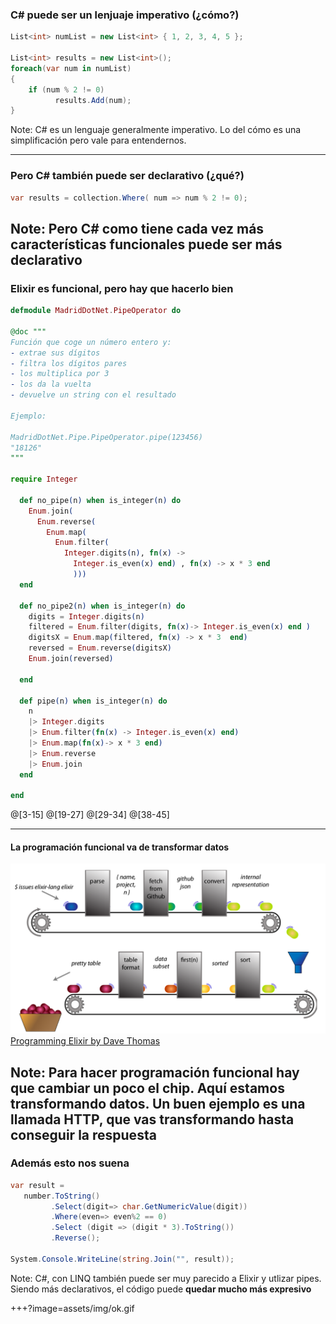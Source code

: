 ### C# puede ser un lenjuaje imperativo (¿cómo?)

```csharp
List<int> numList = new List<int> { 1, 2, 3, 4, 5 };

List<int> results = new List<int>();
foreach(var num in numList)
{
    if (num % 2 != 0)
          results.Add(num);
}

```

Note:
C# es un lenguaje generalmente imperativo. Lo del cómo es una simplificación pero vale para entendernos.

--- 

### Pero C# también puede ser declarativo (¿qué?)

```csharp
var results = collection.Where( num => num % 2 != 0);
```

Note:
Pero C# como tiene cada vez más características funcionales puede ser más declarativo
--- 

### Elixir es funcional, pero hay que hacerlo bien

```elixir
defmodule MadridDotNet.PipeOperator do

@doc """
Función que coge un número entero y:
- extrae sus dígitos
- filtra los dígitos pares
- los multiplica por 3
- los da la vuelta 
- devuelve un string con el resultado

Ejemplo:

MadridDotNet.Pipe.PipeOperator.pipe(123456)
"18126"
"""

require Integer

  def no_pipe(n) when is_integer(n) do
    Enum.join(
      Enum.reverse(
        Enum.map(
          Enum.filter(
            Integer.digits(n), fn(x) -> 
              Integer.is_even(x) end) , fn(x) -> x * 3 end
              )))
  end

  def no_pipe2(n) when is_integer(n) do
    digits = Integer.digits(n)
    filtered = Enum.filter(digits, fn(x)-> Integer.is_even(x) end )
    digitsX = Enum.map(filtered, fn(x) -> x * 3  end)
    reversed = Enum.reverse(digitsX)
    Enum.join(reversed)
    
  end

  def pipe(n) when is_integer(n) do
    n
    |> Integer.digits
    |> Enum.filter(fn(x) -> Integer.is_even(x) end)
    |> Enum.map(fn(x)-> x * 3 end)
    |> Enum.reverse
    |> Enum.join    
  end

end
```
@[3-15]
@[19-27]
@[29-34]
@[38-45]

---

#### La programación funcional va de transformar datos
![Image-Absolute](assets/img/functional-thinking.png)
[Programming Elixir by Dave Thomas](https://pragprog.com/book/elixir/programming-elixir)

Note:
Para hacer programación funcional hay que cambiar un poco el chip. Aquí estamos transformando datos.
Un buen ejemplo es una llamada HTTP, que vas transformando hasta conseguir la respuesta
---

### Además esto nos suena

```csharp
var result =
   number.ToString()
         .Select(digit=> char.GetNumericValue(digit))
         .Where(even=> even%2 == 0)
         .Select (digit => (digit * 3).ToString())
         .Reverse();

System.Console.WriteLine(string.Join("", result));

```

Note:
C#, con LINQ también puede ser muy parecido a Elixir y utlizar pipes. Siendo más declarativos, el 
código puede **quedar mucho más expresivo**

+++?image=assets/img/ok.gif
